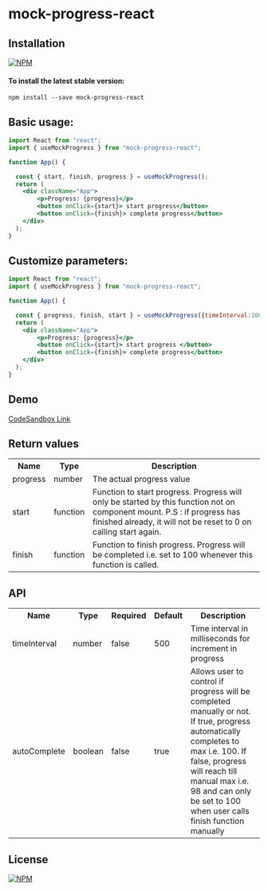 # mock-progress-react

## Installation

[![NPM](https://nodei.co/npm/mock-progress-react.png?compact=true)](https://nodei.co/npm/mock-progress-react/)

#### To install the latest stable version:

```
npm install --save mock-progress-react
```



## Basic usage:



```jsx
import React from "react";
import { useMockProgress } from "mock-progress-react";

function App() {

  const { start, finish, progress } = useMockProgress(); 
  return (
    <div className="App">    
        <p>Progress: {progress}</p> 
        <button onClick={start}> start progress</button>  
        <button onClick={finish}> complete progress</button> 
    </div>
  );
}
```



## Customize parameters:



```jsx
import React from "react";
import { useMockProgress } from "mock-progress-react";

function App() {

  const { progress, finish, start } = useMockProgress({timeInterval:1000, autoComplete:false});
  return (
    <div className="App">    
        <p>Progress: {progress}</p>
        <button onClick={start}> start progress </button>  
        <button onClick={finish}> complete progress</button> 
    </div>
  );
}
```

## Demo


[CodeSandbox Link](https://codesandbox.io/s/sad-raman-6w7guu)


## Return values

<table>
  <tr>
    <th>Name<br/></th>
    <th>Type</th>
    <th>Description</th>
  </tr>
  <tr>
    <td>progress</td>
    <td>number</td>
    <td>The actual progress value</td>
  </tr>
  <tr>
    <td>start</td>
    <td>function</td>
    <td>Function to start progress. Progress will only be started by this function not on component mount. P.S : if progress has finished already, it will not be reset to 0 on calling start again.</td>
  </tr>
  <tr>
    <td>finish</td>
    <td>function</td>
    <td>Function to finish progress. Progress will be completed i.e. set to 100 whenever this function is called.</td>
  </tr>
</table>

## API

<table>
  <tr>
    <th>Name<br/></th>
    <th>Type</th>
    <th>Required</th>
    <th>Default</th>
    <th>Description</th>
  </tr>
  <tr>
    <td>timeInterval</td>
    <td>number</td>
    <td>false</td>
    <td>500</td>
    <td>Time interval in milliseconds for increment in progress</td>
  </tr>
  <tr>
    <td>autoComplete</td>
    <td>boolean</td>
    <td>false</td>
    <td>true</td>
    <td>Allows user to control if progress will be completed manually or not. If true, progress automatically completes to max i.e. 100. If false, progress will reach till manual max i.e. 98 and can only be set to 100 when user calls finish function manually</td>
  </tr>
</table>

## License

[![NPM](https://img.shields.io/npm/l/mock-progress-react)](https://github.com/Mominadar/mock-progress-react/blob/main/LICENSE)
